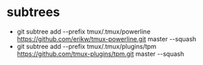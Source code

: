 # subtrees
- git subtree add --prefix tmux/.tmux/powerline https://github.com/erikw/tmux-powerline.git master --squash
- git subtree add --prefix tmux/.tmux/plugins/tpm https://github.com/tmux-plugins/tpm.git master --squash
